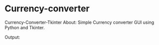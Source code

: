 # Currency-converter
Currency-Converter-Tkinter
About:
Simple Currency converter GUI using Python and Tkinter.

Output:
